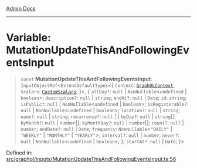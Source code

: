 [Admin Docs](/)

***

# Variable: MutationUpdateThisAndFollowingEventsInput

> `const` **MutationUpdateThisAndFollowingEventsInput**: `InputObjectRef`\<`ExtendDefaultTypes`\<\{ `Context`: [`GraphQLContext`](../../../context/type-aliases/GraphQLContext.md); `Scalars`: [`CustomScalars`](../../../scalars/type-aliases/CustomScalars.md); \}\>, \{ `allDay?`: `null` \| `NonNullable`\<`undefined` \| `boolean`\>; `description?`: `null` \| `string`; `endAt?`: `null` \| `Date`; `id`: `string`; `isPublic?`: `null` \| `NonNullable`\<`undefined` \| `boolean`\>; `isRegisterable?`: `null` \| `NonNullable`\<`undefined` \| `boolean`\>; `location?`: `null` \| `string`; `name?`: `null` \| `string`; `recurrence?`: `null` \| \{ `byDay?`: `null` \| `string`[]; `byMonth?`: `null` \| `number`[]; `byMonthDay?`: `null` \| `number`[]; `count?`: `null` \| `number`; `endDate?`: `null` \| `Date`; `frequency`: `NonNullable`\<`"DAILY"` \| `"WEEKLY"` \| `"MONTHLY"` \| `"YEARLY"`\>; `interval?`: `null` \| `number`; `never?`: `null` \| `NonNullable`\<`undefined` \| `boolean`\>; \}; `startAt?`: `null` \| `Date`; \}\>

Defined in: [src/graphql/inputs/MutationUpdateThisAndFollowingEventsInput.ts:56](https://github.com/Sourya07/talawa-api/blob/61a1911602b2f0aac7635e08ae2918f4f768e8ff/src/graphql/inputs/MutationUpdateThisAndFollowingEventsInput.ts#L56)
